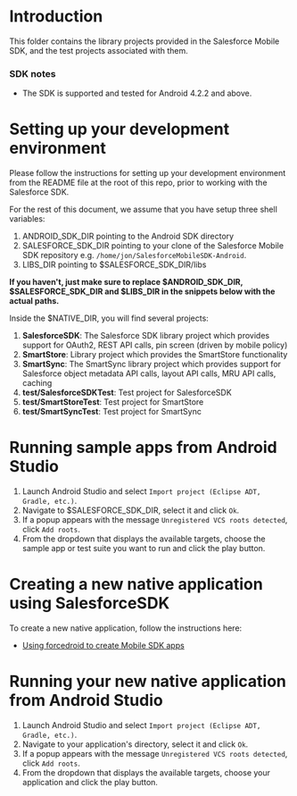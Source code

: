 # Introduction

This folder contains the library projects provided in the Salesforce Mobile SDK, and the test projects associated with them.

### SDK notes

* The SDK is supported and tested for Android 4.2.2 and above.

# Setting up your development environment

Please follow the instructions for setting up your development environment from the README file at the root of this repo, prior to working with the Salesforce SDK.

For the rest of this document, we assume that you have setup three shell variables:

1. ANDROID_SDK_DIR pointing to the Android SDK directory
2. SALESFORCE_SDK_DIR pointing to your clone of the Salesforce Mobile SDK repository e.g. `/home/jon/SalesforceMobileSDK-Android`.
3. LIBS_DIR pointing to $SALESFORCE_SDK_DIR/libs

**If you haven't, just make sure to replace $ANDROID_SDK_DIR, $SALESFORCE_SDK_DIR and $LIBS_DIR in the snippets below with the actual paths.**

Inside the $NATIVE_DIR, you will find several projects:

1. **SalesforceSDK**: The Salesforce SDK library project which provides support for OAuth2, REST API calls, pin screen (driven by mobile policy)
2. **SmartStore**: Library project which provides the SmartStore functionality
3. **SmartSync**: The SmartSync library project which provides support for Salesforce object metadata API calls, layout API calls, MRU API calls, caching
4. **test/SalesforceSDKTest**: Test project for SalesforceSDK
5. **test/SmartStoreTest**: Test project for SmartStore
6. **test/SmartSyncTest**: Test project for SmartSync

# Running sample apps from Android Studio

1. Launch Android Studio and select `Import project (Eclipse ADT, Gradle, etc.)`.
2. Navigate to $SALESFORCE_SDK_DIR, select it and click `Ok`.
3. If a popup appears with the message `Unregistered VCS roots detected`, click `Add roots`.
4. From the dropdown that displays the available targets, choose the sample app or test suite you want to run and click the play button.

# Creating a new native application using SalesforceSDK

To create a new native application, follow the instructions here:

* [Using forcedroid to create Mobile SDK apps](https://www.npmjs.org/package/forcedroid)

# Running your new native application from Android Studio

1. Launch Android Studio and select `Import project (Eclipse ADT, Gradle, etc.)`.
2. Navigate to your application's directory, select it and click `Ok`.
3. If a popup appears with the message `Unregistered VCS roots detected`, click `Add roots`.
4. From the dropdown that displays the available targets, choose your application and click the play button.
